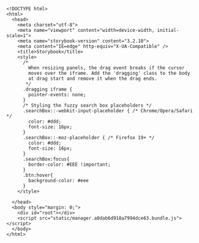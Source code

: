 
    <!DOCTYPE html>
    <html>
      <head>
        <meta charset="utf-8">
        <meta name="viewport" content="width=device-width, initial-scale=1">
        <meta name="storybook-version" content="3.2.10">
        <meta content="IE=edge" http-equiv="X-UA-Compatible" />
        <title>Storybook</title>
        <style>
          /*
            When resizing panels, the drag event breaks if the cursor
            moves over the iframe. Add the 'dragging' class to the body
            at drag start and remove it when the drag ends.
           */
          .dragging iframe {
            pointer-events: none;
          }
          /* Styling the fuzzy search box placeholders */
          .searchBox::-webkit-input-placeholder { /* Chrome/Opera/Safari */
            color: #ddd;
            font-size: 16px;
          }
          .searchBox::-moz-placeholder { /* Firefox 19+ */
            color: #ddd;
            font-size: 16px;
          }
          .searchBox:focus{
            border-color: #EEE !important;
          }
          .btn:hover{
            background-color: #eee
          }
        </style>
        
      </head>
      <body style="margin: 0;">
        <div id="root"></div>
        <script src="static/manager.a0dab6d918a7994dce63.bundle.js"></script>
      </body>
    </html>
